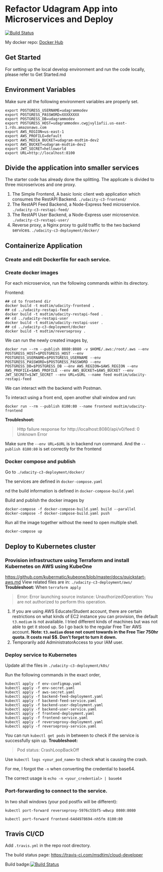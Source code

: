 # Refactor Udagram App into Microservices and Deploy
[![Build Status](https://travis-ci.com/msdtim/cloud-developer.svg?branch=master)](https://travis-ci.com/msdtim/cloud-developer)

My docker repo: [Docker Hub](https://hub.docker.com/u/msdtim)
## Get Started
For setting up the local develop environment and run the code locally, please refer to Get Started.md
## Environment Variables
Make sure all the following environment variables are properly set.
```
export POSTGRESS_USERNAME=udagrammodev
export POSTGRESS_PASSWORD=XXXXXXXX
export POSTGRESS_DB=udagrammodev
export POSTGRESS_HOST=udagrammodev.cwgjvyl1afii.us-east-1.rds.amazonaws.com
export AWS_REGION=us-east-1
export AWS_PROFILE=default
export AWS_MEDIA_BUCKET=udagram-msdtim-dev2
export AWS_BUCKET=udagram-msdtim-dev2
export JWT_SECRET=helloworld
export URL=http://localhost:8100
```
## Divide the application into smaller services
The starter code has already done the splitting. The applicate is divided to three microserivces and one proxy.
1. The Simple Frontend, A basic Ionic client web application which consumes the RestAPI Backend. `./udacity-c3-frontend/`
2. The RestAPI Feed Backend, a Node-Express feed microservice. `./udacity-c3-restapi-feed/`
3. The RestAPI User Backend, a Node-Express user microservice. `./udacity-c3-restapi-user/`
4. Reverse proxy, a Nginx proxy to guild traffic to the two backend services. `./udacity-c3-deployment/docker/`

## Containerize Application
### Create and edit Dockerfile for each service.
### Create docker images
For each microservice, run the following commands within its directory.

Frontend:
```
## cd to frontend dir
docker build -t msdtim/udacity-frontend .
## cd ../udacity-restapi-feed
docker build -t msdtim/udacity-restapi-feed .
## cd ../udacity-restapi-user
docker build -t msdtim/udacity-restapi-user .
## cd ../udacity-c3-deployment/docker
docker build -t msdtim/reverseproxy .
```
We can run the newly created images by,
```
docker run --rm --publish 8080:8080 -v $HOME/.aws:/root/.aws --env POSTGRESS_HOST=$POSTGRESS_HOST --env POSTGRESS_USERNAME=$POSTGRESS_USERNAME --env POSTGRESS_PASSWORD=$POSTGRESS_PASSWORD --env POSTGRESS_DB=$POSTGRESS_DB --env AWS_REGION=$AWS_REGION --env AWS_PROFILE=$AWS_PROFILE --env AWS_BUCKET=$AWS_BUCKET --env JWT_SECRET=$JWT_SECRET --env URL=$URL --name feed msdtim/udacity-restapi-feed
```
We can interact with the backend with Postman.

To interact using a front end, open another shall window and run:
```
docker run --rm --publish 8100:80 --name frontend msdtim/udacity-frontend
```
**Troubleshoot:**
> Http failure response for http://localhost:8080/api/v0/feed: 0 Unknown Error  

Make sure the `--env URL=$URL`  is in backend run command.
And the `--publish 8100:80` is set correctly for the frontend

### Docker compose and publish
Go to `./udacity-c3-deployment/docker/`

The services are defined in `docker-compose.yaml`

nd the build information is defined in `docker-compose-build.yaml`

Build and publish the docker images by
```
docker-compose -f docker-compose-build.yaml build --parallel
docker-compose -f docker-compose-build.yaml push
```
Run all the image together without the need to open multiple	shell.
```
docker-compose up
```
## Deploy to Kubernetes cluster
### Provision infrastructure using Terraform and install Kubernetes  on AWS using KubeOne 
https://github.com/kubermatic/kubeone/blob/master/docs/quickstart-aws.md
View related files are in: `./udacity-c3-deployment/aws/`
**Troubleshoot:** When `terraform apply`
> Error: Error launching source instance: UnauthorizedOperation: You are not authorized to perform this operation.  

1. If you are using AWS Educate/Student account, there are certain restrictions on what kinds of EC2 instance you can provision, the default `t3.medium` is not available. I tried different kinds of machines but was not able to get it stood up. So I go back to the regular Free Tier AWS account. **Note: `t3.medium` dose not count towards in the Free Tier 750hr quota. It costs real $$. Don’t forget to turn it down.**
2. Temporarily add AdministratorAccess to your IAM user.
### Deploy service to Kubernetes
Update all the files in `./udacity-c3-deployment/k8s/`

Run the following commands in the exact order,
```
kubectl apply -f env-configmap.yaml
kubectl apply -f env-secret.yaml
kubectl apply -f aws-secret.yaml
kubectl apply -f backend-feed-deployment.yaml
kubectl apply -f backend-feed-service.yaml
kubectl apply -f backend-user-deployment.yaml
kubectl apply -f backend-user-service.yaml
kubectl apply -f frontend-deployment.yaml
kubectl apply -f frontend-service.yaml
kubectl apply -f reverseproxy-deployment.yaml
kubectl apply -f reverseproxy-service.yaml
```
You can run `kubectl get pods` in between to check if the service is successfully spin up.
**Troubleshoot:**  
> Pod status: CrashLoopBackOff  

Use `kubectl logs <your_pod_name>` to check what is causing the crash.

For me, I forgot the `-n` when converting the credential to base64.

The correct usage is 
`echo -n <your_credential> | base64`
### Port-forwarding to connect to the service.
In two shall windows (your pod postfix will be different):
```
kubectl port-forward reverseproxy-5976c55bf5-w8wcp 8080:8080
```
```
kubectl port-forward frontend-64d4978694-nh5fm 8100:80 
```
## Travis CI/CD
Add `.travis.yml` in the repo root directory.

The build status page: https://travis-ci.com/msdtim/cloud-developer

Build badge:[![Build Status](https://travis-ci.com/msdtim/cloud-developer.svg?branch=master)](https://travis-ci.com/msdtim/cloud-developer)

